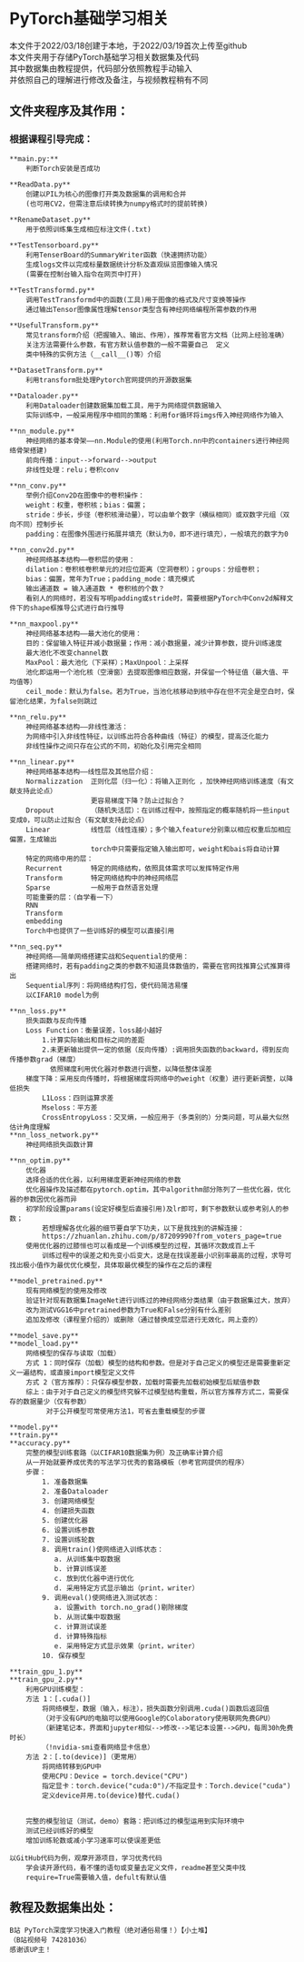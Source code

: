 # PyTorch基础学习相关
本文件于2022/03/18创建于本地，于2022/03/19首次上传至github  
本文件夹用于存储PyTorch基础学习相关数据集及代码  
其中数据集由教程提供，代码部分依照教程手动输入  
并依照自己的理解进行修改及备注，与视频教程稍有不同  

## 文件夹程序及其作用：
### 根据课程引导完成：
    **main.py:**
        判断Torch安装是否成功

    **ReadData.py**
        创建以PIL为核心的图像打开类及数据集的调用和合并
        (也可用CV2，但需注意后续转换为numpy格式时的提前转换)

    **RenameDataset.py**
        用于依照训练集生成相应标注文件(.txt)

    **TestTensorboard.py**
        利用TenserBoard的SummaryWriter函数（快速拥挤功能）
        生成logs文件以完成标量数据统计分析及直观纵览图像输入情况
        (需要在控制台输入指令在网页中打开)

    **TestTransformd.py**
        调用TestTransformd中的函数(工具)用于图像的格式及尺寸变换等操作
        通过输出Tensor图像属性理解tensor类型含有神经网络编程所需参数的作用

    **UsefulTransform.py**
        常见transform介绍（把握输入、输出、作用），推荐常看官方文档（比网上经验准确）
        关注方法需要什么参数，有官方默认值参数的一般不需要自己  定义
        类中特殊的实例方法（__call__()等）介绍
    
    **DatasetTransform.py**
        利用transform批处理Pytorch官网提供的开源数据集
    
    **Dataloader.py**
        利用Dataloader创建数据集加载工具，用于为网络提供数据输入
        实际训练中，一般采用程序中相同的策略：利用for循环将imgs传入神经网络作为输入
    
    **nn_module.py**
        神经网络的基本骨架——nn.Module的使用(利用Torch.nn中的containers进行神经网络骨架搭建) 
        前向传播：input-->forward-->output
        非线性处理：relu；卷积conv

    **nn_conv.py**
        举例介绍Conv2D在图像中的卷积操作：
        weight：权重，卷积核；bias：偏置；
        stride：步长，步径（卷积核滑动量），可以由单个数字（横纵相同）或双数字元组（双向不同）控制步长
        padding：在图像外围进行拓展并填充（默认为0，即不进行填充），一般填充的数字为0

    **nn_conv2d.py**
        神经网络基本结构——卷积层的使用：
        dilation：卷积核卷积单元的对应位距离（空洞卷积）；groups：分组卷积；
        bias：偏置，常年为True；padding_mode：填充模式
        输出通道数 = 输入通道数 * 卷积核的个数？
        看别人的网络时，若没有写明padding或stride时，需要根据PyTorch中Conv2d解释文件下的shape框推导公式进行自行推导
    
    **nn_maxpool.py**
        神经网络基本结构——最大池化的使用：
        目的：保留输入特征并减小数据量；作用：减小数据量，减少计算参数，提升训练速度
        最大池化不改变channel数
        MaxPool：最大池化（下采样）；MaxUnpool：上采样
        池化即运用一个池化核（空滑窗）去提取图像相应数据，并保留一个特征值（最大值、平均值等）
        ceil_mode：默认为false。若为True，当池化核移动到核中存在但不完全是空白时，保留池化结果，为false则跳过

    **nn_relu.py**
        神经网络基本结构——非线性激活：
        为网络中引入非线性特征，以训练出符合各种曲线（特征）的模型，提高泛化能力
        非线性操作之间只存在公式的不同，初始化及引用完全相同
    
    **nn_linear.py**
        神经网络基本结构——线性层及其他层介绍：
        Normalizzation  正则化层（归一化）：将输入正则化 ，加快神经网络训练速度（有文献支持此论点）
                        更容易梯度下降？防止过拟合？
        Dropout         （随机失活层）：在训练过程中，按照指定的概率随机将一些input变成0，可以防止过拟合（有文献支持此论点）
        Linear          线性层（线性连接）；多个输入feature分别乘以相应权重后加相应偏置，生成输出 
                        torch中只需要指定输入输出即可，weight和bais将自动计算
        特定的网络中用的层：        
        Recurrent       特定的网络结构，依照具体需求可以发挥特定作用
        Transform       特定网络结构中的神经网络层
        Sparse          一般用于自然语言处理
        可能重要的层：（自学看一下）
        RNN
        Transform
        embedding
        Torch中也提供了一些训练好的模型可以直接引用

    **nn_seq.py**
        神经网络——简单网络搭建实战和Sequential的使用：
        搭建网络时，若有padding之类的参数不知道具体数值的，需要在官网找推算公式推算得出
        Sequential序列：将网络结构打包，使代码简洁易懂
        以CIFAR10 model为例

    **nn_loss.py**
        损失函数与反向传播
        Loss Function：衡量误差，loss越小越好
            1.计算实际输出和目标之间的差距
            2.未更新输出提供一定的依据（反向传播）:调用损失函数的backward，得到反向传播参数grad（梯度）
              依照梯度利用优化器对参数进行调整，以降低整体误差
        梯度下降：采用反向传播时，将根据梯度将网络中的weight（权重）进行更新调整，以降低损失
            L1Loss：四则运算求差
            Mseloss：平方差
            CrossEntropyLoss：交叉熵，一般应用于（多类别的）分类问题，可从最大似然估计角度理解 
    **nn_loss_network.py**
        神经网络损失函数计算

    **nn_optim.py**
        优化器
        选择合适的优化器，以利用梯度更新神经网络的参数
        优化器操作及描述都在pytorch.optim，其中algorithm部分陈列了一些优化器，优化器的参数因优化器而异
        初学阶段设置params(设定好模型后直接引用)及lr即可，剩下参数默认或参考别人的参数；
            若想理解各优化器的细节要自学下功夫，以下是我找到的讲解连接：
            https://zhuanlan.zhihu.com/p/87209990?from_voters_page=true
        使用优化器的过膝恒也可以看成是一个训练模型的过程，其循环次数成百上千
            训练过程中的误差之和先变小后变大，这是在找误差最小识别率最高的过程，求导可找出极小值作为最优优化模型，具体取最优模型的操作在之后的课程

    **model_pretrained.py**
        现有网络模型的使用及修改
        验证针对现有数据集ImageNet进行训练过的神经网络分类结果（由于数据集过大，放弃）
        改为测试VGG16中pretrained参数为True和False分别有什么差别
        追加及修改（课程里介绍的）或删除（通过替换成空层进行无效化，网上查的）
        
    **model_save.py**
    **model_load.py**
        网络模型的保存与读取（加载）
        方式 1：同时保存（加载）模型的结构和参数。但是对于自己定义的模型还是需要重新定义一遍结构，或直接import模型定义文件
        方式 2（官方推荐）：只保存模型参数，加载时需要先加载初始模型后赋值参数
        综上：由于对于自己定义的模型终究躲不过模型结构重载，所以官方推荐方式二，需要保存的数据量少（仅有参数）
             对于公开模型可常使用方法1，可省去重载模型的步骤

    **model.py**
    **train.py**
    **accuracy.py**
        完整的模型训练套路（以CIFAR10数据集为例）及正确率计算介绍
        从一开始就要养成优秀的写法学习优秀的套路模板（参考官网提供的程序）
        步骤：
            1. 准备数据集
            2. 准备Dataloader
            3. 创建网络模型
            4. 创建损失函数
            5. 创建优化器
            6. 设置训练参数
            7. 设置训练轮数
            8. 调用train()使网络进入训练状态： 
               a. 从训练集中取数据
               b. 计算训练误差
               c. 放到优化器中进行优化
               d. 采用特定方式显示输出（print，writer）
            9. 调用eval()使网络进入测试状态：
               a. 设置with torch.no_grad()剔除梯度
               b. 从测试集中取数据
               c. 计算测试误差
               d. 计算特殊指标
               e. 采用特定方式显示效果（print，writer）
            10. 保存模型
            
    **train_gpu_1.py**
    **train_gpu_2.py**
        利用GPU训练模型：
        方法 1：[.cuda()]
            将网络模型，数据（输入，标注），损失函数分别调用.cuda()函数后返回值
            （对于没有GPU的电脑可以使用Google的Colaboratory使用联网免费GPU）
            （新建笔记本，界面和jupyter相似-->修改-->笔记本设置-->GPU，每周30h免费时长）
            （!nvidia-smi查看网络显卡信息）
        方法 2：[.to(device)]（更常用）
            将网络转移到GPU中
            使用CPU：Device = torch.device("CPU")
            指定显卡：torch.device("cuda:0")/不指定显卡：Torch.device("cuda")
            定义device并用.to(device)替代.cuda()


        完整的模型验证（测试，demo）套路：把训练过的模型运用到实际环境中
        测试已经训练好的模型
        增加训练轮数或减小学习速率可以使误差更低

    以GitHub代码为例，观摩开源项目，学习优秀代码
        学会读开源代码，看不懂的语句或变量去定义文件，readme甚至父类中找
        require=True需要输入值，defult有默认值


## 教程及数据集出处：
    B站 PyTorch深度学习快速入门教程（绝对通俗易懂！）【小土堆】
    （B站视频号 74281036）
    感谢该UP主！

